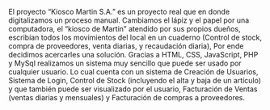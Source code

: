 El proyecto “Kiosco Martin S.A.” es un proyecto real que en donde digitalizamos un proceso manual. Cambiamos el lápiz y el papel por una computadora, el “kiosco de Martin” atendido por sus propios dueños, escribían todos los movimientos del local en un cuaderno (Control de stock, compra de proveedores, venta diarias, y recaudación diaria), 
Por ende decidimos acercarles una solución. Gracias a HTML, CSS, JavaScript, PHP y MySql realizamos un sistema muy sencillo que puede ser usado por cualquier usuario. Lo cual cuenta con un sistema de Creación de Usuarios, Sistema de Login, Control de Stock (incluyendo el alta y baja de un artículo) y que también puede ser visualizado por el usuario, Facturación de Ventas (ventas diarias y mensuales) y Facturación de compras a proveedores. 
